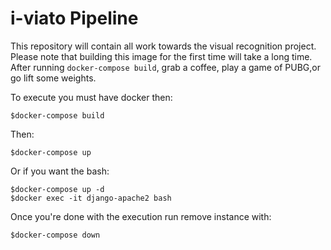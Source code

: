 # i-viato Pipeline
This repository will contain all work towards the visual recognition project. Please note that building this image
for the first time will take a long time. After running `docker-compose build`, grab a coffee, play a game of PUBG,or go lift some weights.


To execute you must have docker then:  
```
$docker-compose build
```  

Then:
```
$docker-compose up
```

Or if you want the bash:  
```
$docker-compose up -d  
$docker exec -it django-apache2 bash 
```

Once you're done with the execution run remove instance with:  
```
$docker-compose down
```  

